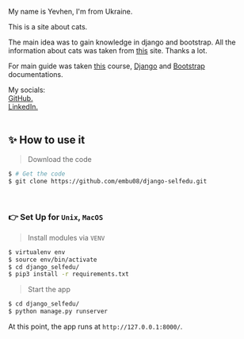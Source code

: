 My name is Yevhen, I'm from Ukraine.
<p>This is a site about cats.</p>
<p>The main idea was to gain knowledge in django and bootstrap. All the information about cats was taken from <a href="https://www.petfinder.com/">this</a> site. Thanks a lot.</p>
<p>For main guide was taken <a href="https://www.youtube.com/playlist?list=PLA0M1Bcd0w8xO_39zZll2u1lz_Q-Mwn1F">this</a> course,
    <a href="https://docs.djangoproject.com/en/4.1/">Django</a> and <a href="https://getbootstrap.com/docs/5.2/getting-started/introduction/">Bootstrap</a> documentations.</p>
My socials: <br />
<a href="https://github.com/embu08">GitHub.</a>
<br />
<a href="https://www.linkedin.com/in/yevhen-borysenko-3788a4238/">LinkedIn.</a>

<br />


<br />


## ✨ How to use it

> Download the code

```bash
$ # Get the code
$ git clone https://github.com/embu08/django-selfedu.git
```

<br />

### 👉 Set Up for `Unix`, `MacOS`

> Install modules via `VENV`

```bash
$ virtualenv env
$ source env/bin/activate
$ cd django_selfedu/
$ pip3 install -r requirements.txt
```

> Start the app

```bash
$ cd django_selfedu/
$ python manage.py runserver
```

At this point, the app runs at `http://127.0.0.1:8000/`.

